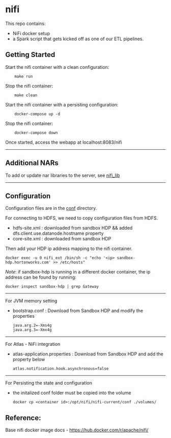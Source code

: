 # nifi

This repo contains:

- NiFi docker setup
- a Spark script that gets kicked off as one of our ETL pipelines.

## Getting Started

Start the nifi container with a clean configuration:
```
    make run
```
Stop the nifi container:

```
    make clean
```    


Start the nifi container with a persisting configuration:
```
    docker-compose up -d
``` 
Stop the nifi container:
```
    docker-compose down
```  
Once started, access the webapp at localhost:8083/nifi

---

## Additional NARs

To add or update nar libraries to the server, see [nifi_lib](./lib/)

---

## Configuration

Configuration files are in the [conf](./conf/) directory.

For connecting to HDFS, we need to copy configuration files from HDFS.

- hdfs-site.xml : downloaded from sandbox HDP && added dfs.client.use.datanode.hostname property
- core-site.xml : downloaded from sandbox HDP

Then add your HDP ip address mapping to the nifi container.
```
docker exec -u 0 nifi_ext /bin/sh -c "echo '<ip> sandbox-hdp.hortonworks.com' >> /etc/hosts"
```
*Note*: if sandbox-hdp is running in a different docker container, the ip address can be found by running:
```
docker inspect sandbox-hdp | grep Gateway
```
---

For JVM memory setting

- bootstrap.conf : Download from Sandbox HDP and modify the properties 
    ```
    java.arg.2=-Xms4g
    java.arg.3=-Xmx4g
    ```

---

For Atlas - NiFi integration

- atlas-application.properties : Download from Sandbox HDP and add the property below
    ```
    atlas.notification.hook.asynchronous=false
    ```
    
---

For Persisting the state and configuration

- the initalized conf folder must be copied into the volume 
    ```
    docker cp <container id>:/opt/nifi/nifi-current/conf ./volumes/
    ```

## Reference:

Base nifi docker image docs - https://hub.docker.com/r/apache/nifi/
